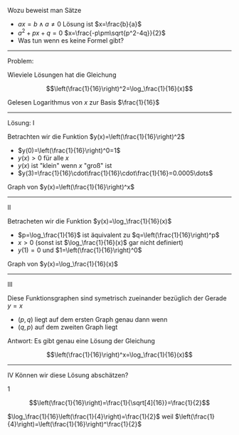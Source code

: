Wozu beweist man Sätze

- $ax=b\land a\neq0$ Lösung ist $x=\frac{b}{a}$
- $a^2+px+q=0$ $x=\frac{-p\pm\sqrt{p^2-4q}}{2}$
- Was tun wenn es keine Formel gibt?

---

Problem:

Wieviele Lösungen hat die Gleichung

$$\left(\frac{1}{16}\right)^2=\log_\frac{1}{16}(x)$$

Gelesen Logarithmus von $x$ zur Basis $\frac{1}{16}$

---

Lösung: I

Betrachten wir die Funktion $y(x)=\left(\frac{1}{16}\right)^2$

- $y(0)=\left(\frac{1}{16}\right)^0=1$
- $y(x)>0$ für alle $x$
- $y(x)$ ist "klein" wenn $x$ "groß" ist
- $y(3)=\frac{1}{16}\cdot\frac{1}{16}\cdot\frac{1}{16}=0.0005\dots$

Graph von $y(x)=\left(\frac{1}{16}\right)^x$

---

II

Betracheten wir die Funktion $y(x)=\log_\frac{1}{16}(x)$

- $p=\log_\frac{1}{16}$ ist äquivalent zu $q=\left(\frac{1}{16}\right)^p$
- $x>0$ (sonst ist $\log_\frac{1}{16}(x)$ gar nicht definiert)
- $y(1)=0$ und $1=\left(\frac{1}{16}\right)^0$

Graph von $y(x)=\log_\frac{1}{16}(x)$

---

III

Diese Funktionsgraphen sind symetrisch zueinander bezüglich der Gerade $y=x$

- $(p,q)$ liegt auf dem ersten Graph genau dann wenn
- $(q,p)$ auf dem zweiten Graph liegt

Antwort: Es gibt genau eine Lösung der Gleichung

$$\left(\frac{1}{16}\right)^x=\log_\frac{1}{16}(x)$$

---

IV Können wir diese Lösung abschätzen?

1

$$\left(\frac{1}{16}\right)=\frac{1}{\sqrt[4]{16}}=\frac{1}{2}$$

$\log_\frac{1}{16}\left(\frac{1}{4}\right)=\frac{1}{2}$ weil $\left(\frac{1}{4}\right)=\left(\frac{1}{16}\right)^\frac{1}{2}$